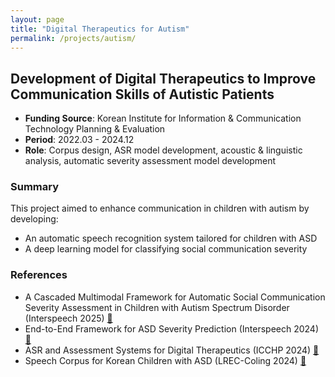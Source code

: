 ```yaml
---
layout: page
title: "Digital Therapeutics for Autism"
permalink: /projects/autism/
---
```


## Development of Digital Therapeutics to Improve Communication Skills of Autistic Patients

- **Funding Source**: Korean Institute for Information & Communication Technology Planning & Evaluation  
- **Period**: 2022.03 - 2024.12  
- **Role**: Corpus design, ASR model development, acoustic & linguistic analysis, automatic severity assessment model development

### Summary

This project aimed to enhance communication in children with autism by developing:
- An automatic speech recognition system tailored for children with ASD
- A deep learning model for classifying social communication severity

### References
<ul>
  <li>
    A Cascaded Multimodal Framework for Automatic Social Communication Severity Assessment in Children with Autism Spectrum Disorder (Interspeech 2025)
    <a href="/assets/pdfs/2025_interspeech_asd.pdf" target="_blank">🔗</a>
  </li>
  <li>
    End-to-End Framework for ASD Severity Prediction (Interspeech 2024)
    <a href="/assets/pdfs/2024_interspeech.pdf" target="_blank">🔗</a>
  </li>
  <li>
    ASR and Assessment Systems for Digital Therapeutics (ICCHP 2024)
    <a href="/assets/pdfs/2024_icchp.pdf" target="_blank">🔗</a>
  </li>
  <li>
    Speech Corpus for Korean Children with ASD (LREC-Coling 2024)
    <a href="/assets/pdfs/2024_lrec.pdf" target="_blank">🔗</a>
  </li>
</ul>
